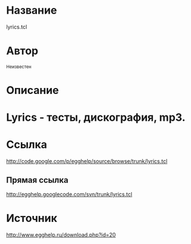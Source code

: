 # Название #
lyrics.tcl


# Автор #
<sup>Неизвестен</sup>


# Описание #
# Lyrics - тесты, дискография, mp3.


# Ссылка #
http://code.google.com/p/egghelp/source/browse/trunk/lyrics.tcl

## Прямая ссылка ##
http://egghelp.googlecode.com/svn/trunk/lyrics.tcl


# Источник #
http://www.egghelp.ru/download.php?id=20

